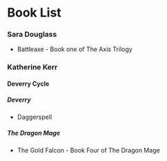 # Book List

### Sara Douglass

- Battleaxe - Book one of The Axis Trilogy

### Katherine Kerr

#### Deverry Cycle

##### Deverry

- Daggerspell

##### The Dragon Mage

- The Gold Falcon - Book Four of The Dragon Mage
